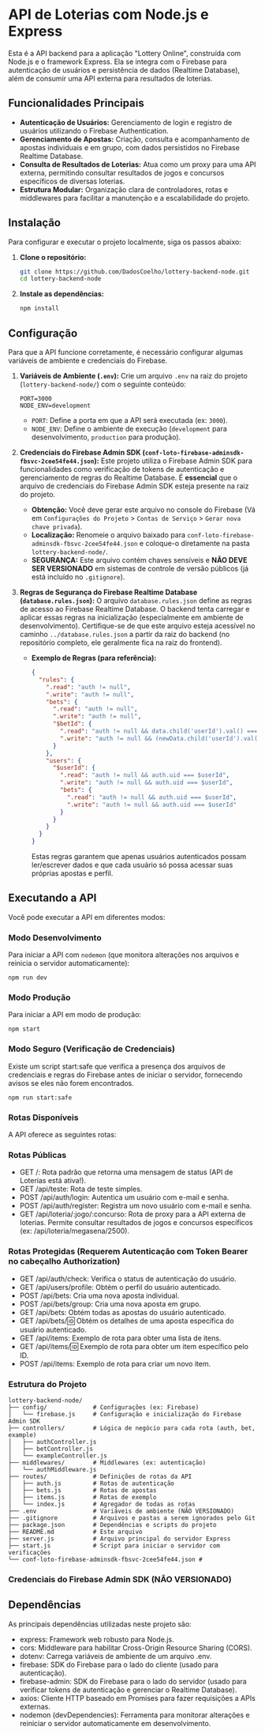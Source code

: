 # API de Loterias com Node.js e Express

Esta é a API backend para a aplicação "Lottery Online", construída com Node.js e o framework Express. Ela se integra com o Firebase para autenticação de usuários e persistência de dados (Realtime Database), além de consumir uma API externa para resultados de loterias.

## Funcionalidades Principais

*   **Autenticação de Usuários:** Gerenciamento de login e registro de usuários utilizando o Firebase Authentication.
*   **Gerenciamento de Apostas:** Criação, consulta e acompanhamento de apostas individuais e em grupo, com dados persistidos no Firebase Realtime Database.
*   **Consulta de Resultados de Loterias:** Atua como um proxy para uma API externa, permitindo consultar resultados de jogos e concursos específicos de diversas loterias.
*   **Estrutura Modular:** Organização clara de controladores, rotas e middlewares para facilitar a manutenção e a escalabilidade do projeto.

## Instalação

Para configurar e executar o projeto localmente, siga os passos abaixo:

1.  **Clone o repositório:**
    ```bash
    git clone https://github.com/DadosCoelho/lottery-backend-node.git
    cd lottery-backend-node
    ```
2.  **Instale as dependências:**
    ```bash
    npm install
    ```

## Configuração

Para que a API funcione corretamente, é necessário configurar algumas variáveis de ambiente e credenciais do Firebase.

1.  **Variáveis de Ambiente (`.env`):**
    Crie um arquivo `.env` na raiz do projeto (`lottery-backend-node/`) com o seguinte conteúdo:

    ```
    PORT=3000
    NODE_ENV=development
    ```
    *   `PORT`: Define a porta em que a API será executada (ex: `3000`).
    *   `NODE_ENV`: Define o ambiente de execução (`development` para desenvolvimento, `production` para produção).

2.  **Credenciais do Firebase Admin SDK (`conf-loto-firebase-adminsdk-fbsvc-2cee54fe44.json`):**
    Este projeto utiliza o Firebase Admin SDK para funcionalidades como verificação de tokens de autenticação e gerenciamento de regras do Realtime Database. É **essencial** que o arquivo de credenciais do Firebase Admin SDK esteja presente na raiz do projeto.

    *   **Obtenção:** Você deve gerar este arquivo no console do Firebase (Vá em `Configurações do Projeto` > `Contas de Serviço` > `Gerar nova chave privada`).
    *   **Localização:** Renomeie o arquivo baixado para `conf-loto-firebase-adminsdk-fbsvc-2cee54fe44.json` e coloque-o diretamente na pasta `lottery-backend-node/`.
    *   **SEGURANÇA:** Este arquivo contém chaves sensíveis e **NÃO DEVE SER VERSIONADO** em sistemas de controle de versão públicos (já está incluído no `.gitignore`).

3.  **Regras de Segurança do Firebase Realtime Database (`database.rules.json`):**
    O arquivo `database.rules.json` define as regras de acesso ao Firebase Realtime Database. O backend tenta carregar e aplicar essas regras na inicialização (especialmente em ambiente de desenvolvimento). Certifique-se de que este arquivo esteja acessível no caminho `../database.rules.json` a partir da raiz do backend (no repositório completo, ele geralmente fica na raiz do frontend).

    *   **Exemplo de Regras (para referência):**
        ```json
        {
          "rules": {
            ".read": "auth != null",
            ".write": "auth != null",
            "bets": {
              ".read": "auth != null",
              ".write": "auth != null",
              "$betId": {
                ".read": "auth != null && data.child('userId').val() === auth.uid",
                ".write": "auth != null && (newData.child('userId').val() === auth.uid || !data.exists())"
              }
            },
            "users": {
              "$userId": {
                ".read": "auth != null && auth.uid === $userId",
                ".write": "auth != null && auth.uid === $userId",
                "bets": {
                  ".read": "auth != null && auth.uid === $userId",
                  ".write": "auth != null && auth.uid === $userId"
                }
              }
            }
          }
        }
        ```
        Estas regras garantem que apenas usuários autenticados possam ler/escrever dados e que cada usuário só possa acessar suas próprias apostas e perfil.

## Executando a API

Você pode executar a API em diferentes modos:

### Modo Desenvolvimento

Para iniciar a API com `nodemon` (que monitora alterações nos arquivos e reinicia o servidor automaticamente):

```
npm run dev
```
### Modo Produção
Para iniciar a API em modo de produção:
```
npm start
```
### Modo Seguro (Verificação de Credenciais)
Existe um script start:safe que verifica a presença dos arquivos de credenciais e regras do Firebase antes de iniciar o servidor, fornecendo avisos se eles não forem encontrados.
```
npm run start:safe
```
### Rotas Disponíveis
A API oferece as seguintes rotas:

### Rotas Públicas
* GET /: Rota padrão que retorna uma mensagem de status (API de Loterias está ativa!).
* GET /api/teste: Rota de teste simples.
* POST /api/auth/login: Autentica um usuário com e-mail e senha.
* POST /api/auth/register: Registra um novo usuário com e-mail e senha.
* GET /api/loteria/:jogo/:concurso: Rota de proxy para a API externa de loterias. Permite consultar resultados de jogos e concursos específicos (ex: /api/loteria/megasena/2500).
### Rotas Protegidas (Requerem Autenticação com Token Bearer no cabeçalho Authorization)
* GET /api/auth/check: Verifica o status de autenticação do usuário.
* GET /api/users/profile: Obtém o perfil do usuário autenticado.
* POST /api/bets: Cria uma nova aposta individual.
* POST /api/bets/group: Cria uma nova aposta em grupo.
* GET /api/bets: Obtém todas as apostas do usuário autenticado.
* GET /api/bets/:id: Obtém os detalhes de uma aposta específica do usuário autenticado.
* GET /api/items: Exemplo de rota para obter uma lista de itens.
* GET /api/items/:id: Exemplo de rota para obter um item específico pelo ID.
* POST /api/items: Exemplo de rota para criar um novo item.
### Estrutura do Projeto
```
lottery-backend-node/
├── config/             # Configurações (ex: Firebase)
│   └── firebase.js     # Configuração e inicialização do Firebase Admin SDK
├── controllers/        # Lógica de negócio para cada rota (auth, bet, example)
│   ├── authController.js
│   ├── betController.js
│   └── exampleController.js
├── middlewares/        # Middlewares (ex: autenticação)
│   └── authMiddleware.js
├── routes/             # Definições de rotas da API
│   ├── auth.js         # Rotas de autenticação
│   ├── bets.js         # Rotas de apostas
│   ├── items.js        # Rotas de exemplo
│   └── index.js        # Agregador de todas as rotas
├── .env                # Variáveis de ambiente (NÃO VERSIONADO)
├── .gitignore          # Arquivos e pastas a serem ignorados pelo Git
├── package.json        # Dependências e scripts do projeto
├── README.md           # Este arquivo
├── server.js           # Arquivo principal do servidor Express
├── start.js            # Script para iniciar o servidor com verificações
└── conf-loto-firebase-adminsdk-fbsvc-2cee54fe44.json # 
```
### Credenciais do Firebase Admin SDK (NÃO VERSIONADO)
## Dependências
As principais dependências utilizadas neste projeto são:

* express: Framework web robusto para Node.js.
* cors: Middleware para habilitar Cross-Origin Resource Sharing (CORS).
* dotenv: Carrega variáveis de ambiente de um arquivo .env.
* firebase: SDK do Firebase para o lado do cliente (usado para autenticação).
* firebase-admin: SDK do Firebase para o lado do servidor (usado para verificar tokens de autenticação e gerenciar o Realtime Database).
* axios: Cliente HTTP baseado em Promises para fazer requisições a APIs externas.
* nodemon (devDependencies): Ferramenta para monitorar alterações e reiniciar o servidor automaticamente em desenvolvimento.